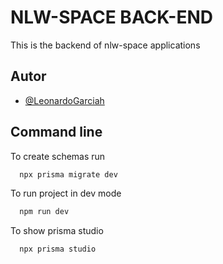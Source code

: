 # NLW-SPACE BACK-END
This is the backend of nlw-space applications

## Autor
- [@LeonardoGarciah](https://github.com/LeonardoGarciah)

## Command line

To create schemas run

```bash
  npx prisma migrate dev
```

To run project in dev mode

```bash
  npm run dev
```

To show prisma studio

```bash
  npx prisma studio
```
